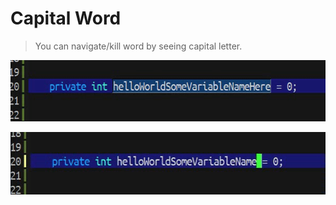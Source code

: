 # Capital Word
> You can navigate/kill word by seeing capital letter.

<p align="center">
  <img src="./cw-nav.gif" width="600" height="98"/>
</p>

<p align="center">
  <img src="./cw-kill.gif" width="584" height="100"/>
</p>
